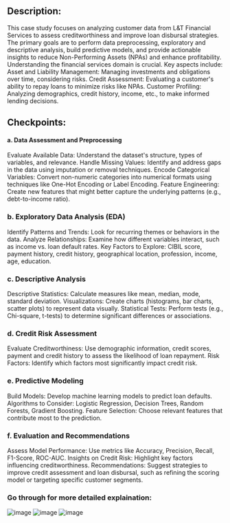 ## Description:
This case study focuses on analyzing customer data from L&T Financial Services to assess creditworthiness and improve loan disbursal strategies. The primary goals are to perform data preprocessing, exploratory and descriptive analysis, build predictive models, and provide actionable insights to reduce Non-Performing Assets (NPAs) and enhance profitability.
Understanding the financial services domain is crucial. Key aspects include:
    Asset and Liability Management: Managing investments and obligations over time, considering risks.
    Credit Assessment: Evaluating a customer's ability to repay loans to minimize risks like NPAs.
    Customer Profiling: Analyzing demographics, credit history, income, etc., to make informed lending decisions.
## Checkpoints:
#### a. Data Assessment and Preprocessing
Evaluate Available Data: Understand the dataset's structure, types of variables, and relevance.
Handle Missing Values: Identify and address gaps in the data using imputation or removal techniques.
Encode Categorical Variables: Convert non-numeric categories into numerical formats using techniques like One-Hot Encoding or Label Encoding.
Feature Engineering: Create new features that might better capture the underlying patterns (e.g., debt-to-income ratio).
### b. Exploratory Data Analysis (EDA)
Identify Patterns and Trends: Look for recurring themes or behaviors in the data.
Analyze Relationships: Examine how different variables interact, such as income vs. loan default rates.
Key Factors to Explore: CIBIL score, payment history, credit history, geographical location, profession, income, age, education.
### c. Descriptive Analysis
Descriptive Statistics: Calculate measures like mean, median, mode, standard deviation.
Visualizations: Create charts (histograms, bar charts, scatter plots) to represent data visually.
Statistical Tests: Perform tests (e.g., Chi-square, t-tests) to determine significant differences or associations.
### d. Credit Risk Assessment
Evaluate Creditworthiness: Use demographic information, credit scores, payment and credit history to assess the likelihood of loan repayment.
Risk Factors: Identify which factors most significantly impact credit risk.
### e. Predictive Modeling
Build Models: Develop machine learning models to predict loan defaults.
Algorithms to Consider: Logistic Regression, Decision Trees, Random Forests, Gradient Boosting.
Feature Selection: Choose relevant features that contribute most to the prediction.
### f. Evaluation and Recommendations
Assess Model Performance: Use metrics like Accuracy, Precision, Recall, F1-Score, ROC-AUC.
Insights on Credit Risk: Highlight key factors influencing creditworthiness.
Recommendations: Suggest strategies to improve credit assessment and loan disbursal, such as refining the scoring model or targeting specific customer segments.

### Go through for more detailed explaination: 

![image](https://github.com/user-attachments/assets/62d7640a-41bd-4a0d-b6e4-b1b454613673)
![image](https://github.com/user-attachments/assets/0ddcc596-10ac-4764-b36c-3bdcdaa93c36)
![image](https://github.com/user-attachments/assets/165e8777-698b-41c1-ac4c-aa44187ebc4c)






